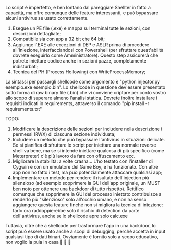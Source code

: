 Lo script è imperfetto, e ben lontano dal pareggiare Shellter in fatto a capacità, ma offre comunque delle feature interessanti, e può bypassare alcuni antivirus se usato correttamente.

1. Esegue un PE file (.exe) e mappa sul terminal tutte le sezioni, con descrizioni dettagliate;
2. Compatibile sia con app a 32 bit che 64 bit;
3. Aggiunge l'.EXE alle eccezioni di DEP e ASLR prima di procedere all'iniezione, interfacciandosi con Powershell (per sfruttare quest'abilità dovrete eseguirlo come Amministratore). Questo step assicurerà che potrete iniettare codice anche in sezioni pazze, completamente indisturbati;
4. Tecnica del PH (Process Hollowing) con WriteProcessMemory;


La sintassi per passargli shellcode come argomento è "python injector.py esempio.exe esempio.bin". Lo shellcode in questione dev'essere presentato sotto forma di raw binary file (.bin) che vi conviene criptare per conto vostro allo scopo di superare almeno l'analisi statica. Dovrete inoltre installare i requisiti indicati in requirements, attraverso il comando "pip install -r requirements.txt"

TODO:
1. Modificare la descrizione delle sezioni per includere nella descrizione i permessi (RWX) di ciascuna sezione individuata;
2. Includere un metodo che può bypassare l'antivirus in situazioni delicate. Se si pianifica di sfruttare lo script per iniettare una normale reverse shell va bene, ma se si intende iniettare qualcosa di più specifico (come Meterpreter) c'è più lavoro da fare con offuscamento ecc.
3. Migliorare la stabilità: a volte crasha... L'ho testato con l'installer di Cygwin e con un emulatore del Game Boy, e ha funzionato. Con altre app non ho fatto i test, ma può potenzialmente attaccare qualsiasi app;
4. Implementare un metodo per rendere il risultato dell'injection più silenzioso (ad esempio sopprimere la GUI dell'app originale, un MUST ben noto per ottenere una backdoor di tutto rispetto). Rettifico comunque che sopprimere la GUI del processo iniettato contribuisce a renderlo più "silenzioso" solo all'occhio umano, e non ha senso aggiungere questa feature finché non si migliora la tecnica di iniezione: farlo ora raddoppierebbe solo il rischio di detection da parte dell'antivirus, anche se lo shellcode apre solo calc.exe

Tuttavia, oltre che a shellcode per trasformare l'app in una backdoor, lo script può essere usato anche a scopi di debugging, perché accetta in input qualsiasi tipo di dati binari. Ovviamente è fornito solo a scopo educativo, non voglio la pula in casa 🚨 🚨 🚨
